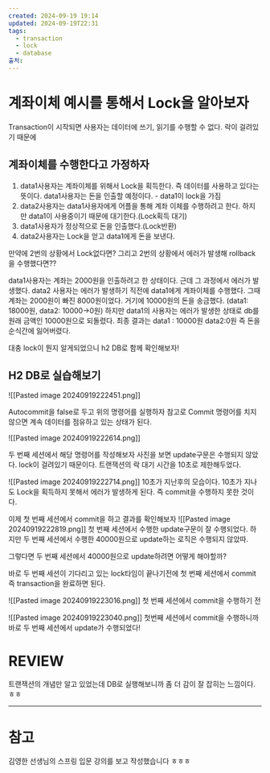 ```yaml
---
created: 2024-09-19 19:14
updated: 2024-09-19T22:31
tags:
  - transaction
  - lock
  - database
출처: 
---
```

# 계좌이체 예시를 통해서 Lock을 알아보자
Transaction이 시작되면 사용자는 데이터에 쓰기, 읽기를 수행할 수 없다.
락이 걸려있기 때문에

## 계좌이체를 수행한다고 가정하자
1. data1사용자는 계좌이체를 위해서 Lock을 획득한다. 즉 데이터를 사용하고 있다는 뜻이다.  data1사용자는 돈을 인출할 예정이다. - data1이 lock을 가짐
2. data2사용자는 data1사용자에게 어플을 통해 계좌 이체를 수행하려고 한다. 하지만 data1이 사용중이기 때문에 대기한다.(Lock획득 대기)
3. data1사용자가 정상적으로 돈을 인출했다.(Lock반환)
4. data2사용자는 Lock을 얻고 data1에게 돈을 보낸다.

만약에 2번의 상황에서 Lock없다면?
그리고 2번의 상황에서 에러가 발생해 rollback을 수행했다면??

data1사용자는 계좌는 2000원을 인출하려고 한 상태이다. 근데 그 과정에서 에러가 발생했다.
data2 사용자는 에러가 발생하기 직전에 data1에게 계좌이체를 수행했다. 그때 계좌는 2000원이 빠진 8000원이었다. 거기에 10000원의 돈을 송금했다. (data1: 18000원, data2: 10000->0원)
하지만 data1의 사용자는 에러가 발생한 상태로 db를 원래 금액인 10000원으로 되돌렸다. 
최종 결과는 data1 : 10000원 data2:0원
즉 돈을 순식간에 잃어버렸다.

대충 lock이 뭔지 알게되었으니 h2 DB로 함께 확인해보자!

## H2 DB로 실습해보기
![[Pasted image 20240919222451.png]]

Autocommit을 false로 두고 위의 명령어를 실행하자 
참고로 Commit 명령어를 치지 않으면 계속 데이터를 점유하고 있는 상태가 된다.

![[Pasted image 20240919222614.png]]

두 번째 세션에서 해당 명령어를 작성해보자 사진을 보면 update구문은 수행되지 않았다. 
lock이 걸려있기 때문이다. 트랜잭션의 락 대기 시간을 10초로 제한해두었다.

![[Pasted image 20240919222714.png]]
10초가 지난후의 모습이다.
10초가 지나도 Lock을 획득하지 못해서 에러가 발생하게 된다. 즉 commit을 수행하지 못한 것이다.

이제 첫 번째 세션에서 commit을 하고 결과를 확인해보자
![[Pasted image 20240919222819.png]]
첫 번째 세션에서 수행한 update구문이 잘 수행되었다. 하지만 두 번째 세션에서 수행한 40000원으로 update하는 로직은 수행되지 않았따.

그렇다면 두 번째 세션에서 40000원으로 update하려면 어떻게 해야할까?

바로 두 번째 세션이 기다리고 있는 lock타임이 끝나기전에 첫 번째 세션에서 commit 즉 transaction을 완료하면 된다.


![[Pasted image 20240919223016.png]]
첫 번째 세션에서 commit을 수행하기 전

![[Pasted image 20240919223040.png]]
첫번째 세션에서 commit을 수행하니까 바로 두 번째 세션에서 update가 수행되었다!

# REVIEW
트랜잭션의 개념만 알고 있었는데 DB로 실행해보니까 좀 더 감이 잘 잡히는 느낌이다. ㅎㅎ 


---
# 참고
김영한 선생님의 스프링 입문 강의를 보고 작성했습니다 ㅎㅎㅎ
